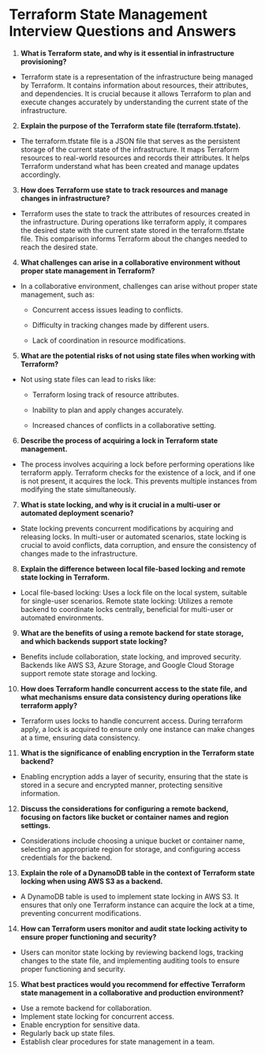 # Terraform State Management Interview Questions and Answers

1. **What is Terraform state, and why is it essential in infrastructure provisioning?**
- Terraform state is a representation of the infrastructure being managed by Terraform. It contains information about resources, their attributes, and dependencies. It is crucial because it allows Terraform to plan and execute changes accurately by understanding the current state of the infrastructure.

2. **Explain the purpose of the Terraform state file (terraform.tfstate).**
- The terraform.tfstate file is a JSON file that serves as the persistent storage of the current state of the infrastructure. It maps Terraform resources to real-world resources and records their attributes. It helps Terraform understand what has been created and manage updates accordingly.

3. **How does Terraform use state to track resources and manage changes in infrastructure?**
- Terraform uses the state to track the attributes of resources created in the infrastructure. During operations like terraform apply, it compares the desired state with the current state stored in the terraform.tfstate file. This comparison informs Terraform about the changes needed to reach the desired state.

4. **What challenges can arise in a collaborative environment without proper state management in Terraform?**
- In a collaborative environment, challenges can arise without proper state management, such as:

    - Concurrent access issues leading to conflicts.
  
    - Difficulty in tracking changes made by different users.
  
    - Lack of coordination in resource modifications.

5. **What are the potential risks of not using state files when working with Terraform?**
- Not using state files can lead to risks like:

    - Terraform losing track of resource attributes.
      
    - Inability to plan and apply changes accurately.
      
    - Increased chances of conflicts in a collaborative setting.

6. **Describe the process of acquiring a lock in Terraform state management.**
- The process involves acquiring a lock before performing operations like terraform apply. Terraform checks for the existence of a lock, and if one is not present, it acquires the lock. This prevents multiple instances from modifying the state simultaneously.

7. **What is state locking, and why is it crucial in a multi-user or automated deployment scenario?**
- State locking prevents concurrent modifications by acquiring and releasing locks. In multi-user or automated scenarios, state locking is crucial to avoid conflicts, data corruption, and ensure the consistency of changes made to the infrastructure.

8. **Explain the difference between local file-based locking and remote state locking in Terraform.**
- Local file-based locking: Uses a lock file on the local system, suitable for single-user scenarios.
Remote state locking: Utilizes a remote backend to coordinate locks centrally, beneficial for multi-user or automated environments.

9. **What are the benefits of using a remote backend for state storage, and which backends support state locking?**
- Benefits include collaboration, state locking, and improved security. Backends like AWS S3, Azure Storage, and Google Cloud Storage support remote state storage and locking.

10. **How does Terraform handle concurrent access to the state file, and what mechanisms ensure data consistency during operations like terraform apply?**
- Terraform uses locks to handle concurrent access. During terraform apply, a lock is acquired to ensure only one instance can make changes at a time, ensuring data consistency.

11. **What is the significance of enabling encryption in the Terraform state backend?**
- Enabling encryption adds a layer of security, ensuring that the state is stored in a secure and encrypted manner, protecting sensitive information.

12. **Discuss the considerations for configuring a remote backend, focusing on factors like bucket or container names and region settings.**
- Considerations include choosing a unique bucket or container name, selecting an appropriate region for storage, and configuring access credentials for the backend.

13. **Explain the role of a DynamoDB table in the context of Terraform state locking when using AWS S3 as a backend.**
- A DynamoDB table is used to implement state locking in AWS S3. It ensures that only one Terraform instance can acquire the lock at a time, preventing concurrent modifications.

14. **How can Terraform users monitor and audit state locking activity to ensure proper functioning and security?**
- Users can monitor state locking by reviewing backend logs, tracking changes to the state file, and implementing auditing tools to ensure proper functioning and security.

15. **What best practices would you recommend for effective Terraform state management in a collaborative and production environment?**

- Use a remote backend for collaboration.
- Implement state locking for concurrent access.
- Enable encryption for sensitive data.
- Regularly back up state files.
- Establish clear procedures for state management in a team.


